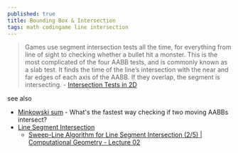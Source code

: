 ```yaml
---
published: true
title: Bounding Box & Intersection
tags: math codingame line intersection
---
```

> Games use segment intersection tests all the time, for everything from line of sight to checking whether a bullet hit a monster. This is the most complicated of the four AABB tests, and is commonly known as a slab test. It finds the time of the line’s intersection with the near and far edges of each axis of the AABB. If they overlap, the segment is intersecting. - [Intersection Tests in 2D](http://noonat.github.io/intersect/)


see also
- [Minkowski sum](https://gamedev.stackexchange.com/questions/93035/whats-the-fastest-way-checking-if-two-moving-aabbs-intersect) - What's the fastest way checking if two moving AABBs intersect?
- [Line Segment Intersection](https://www.cs.umd.edu/class/spring2020/cmsc754/Lects/lect04-intersection.pdf)
	- [ Sweep-Line Algorithm for Line Segment Intersection (2/5) | Computational Geometry - Lecture 02 ](https://www.youtube.com/watch?v=qkhUNzCGDt0)
